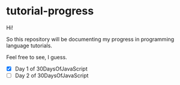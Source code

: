 # tutorial-progress

Hi!

So this repository will be documenting my progress in programming language tutorials.

Feel free to see, I guess.

 - [x] Day 1 of 30DaysOfJavaScript
 - [ ] Day 2 of 30DaysOfJavaScript
